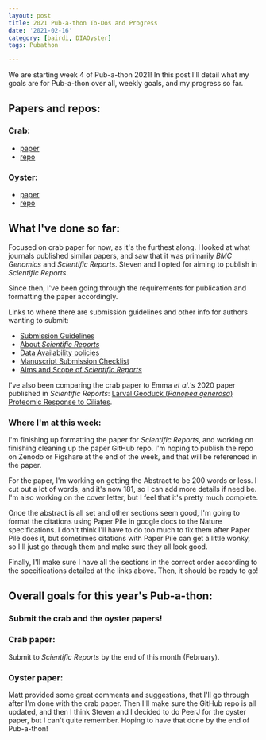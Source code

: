 ```yaml
---
layout: post     
title: 2021 Pub-a-thon To-Dos and Progress   
date: '2021-02-16'     
category: [bairdi, DIAOyster]       
tags: Pubathon

---
```

We are starting week 4 of Pub-a-thon 2021! In this post I'll detail what my goals are for Pub-a-thon over all, weekly goals, and my progress so far. 

## Papers and repos:
### Crab:     
- [paper](https://docs.google.com/document/d/1dKwKKFfLoBPAswzMlaJ7Fk5BKDAN6C4ldv-6xpWIr9s/edit#)    
- [repo](https://github.com/RobertsLab/paper-tanner-crab)     

### Oyster:      
- [paper](https://docs.google.com/document/d/1OaYNzlOJr5QibCYt8--GMNGvXlzHPR9_daCkNUVkj-U/edit)     
- [repo](https://github.com/grace-ac/paper-pacific.oyster-larvae)

## What I've done so far:
Focused on crab paper for now, as it's the furthest along. I looked at what journals published similar papers, and saw that it was primarily _BMC Genomics_ and _Scientific Reports_. Steven and I opted for aiming to publish in _Scientific Reports_. 

Since then, I've been going through the requirements for publication and formatting the paper accordingly. 

Links to where there are submission guidelines and other info for authors wanting to submit:     
- [Submission Guidelines](https://www.nature.com/srep/author-instructions/submission-guidelines)    
- [About *Scientific Reports*](https://www.nature.com/srep/about)      
- [Data Availability policies](https://www.nature.com/srep/journal-policies/editorial-policies#availability)   
- [Manuscript Submission Checklist](https://www.nature.com/documents/srep-checklist-for-initial-submissions.pdf)    
- [Aims and Scope of *Scientific Reports*](https://www.nature.com/srep/about/aims) 

I've also been comparing the crab paper to Emma *et al.'s* 2020 paper published in *Scientific Reports*: [Larval Geoduck (*Panopea generosa*) Proteomic Response to Ciliates](https://www.nature.com/articles/s41598-020-63218-x#Abs1). 

### Where I'm at this week: 
I'm finishing up formatting the paper for _Scientific Reports_, and working on finishing cleaning up the paper GitHub repo. I'm hoping to publish the repo on Zenodo or Figshare at the end of the week, and that will be referenced in the paper. 

For the paper, I'm working on getting the Abstract to be 200 words or less. I cut out a lot of words, and it's now 181, so I can add more details if need be. I'm also working on the cover letter, but I feel that it's pretty much complete. 

Once the abstract is all set and other sections seem good, I'm going to format the citations using Paper Pile in google docs to the Nature specifications. I don't think I'll have to do too much to fix them after Paper Pile does it, but sometimes citations with Paper Pile can get a little wonky, so I'll just go through them and make sure they all look good. 

Finally, I'll make sure I have all the sections in the correct order according to the specifications detailed at the links above. Then, it should be ready to go! 

## Overall goals for this year's Pub-a-thon:
### Submit the crab and the oyster papers! 

### Crab paper:
Submit to *Scientific Reports* by the end of this month (February). 

### Oyster paper:
Matt provided some great comments and suggestions, that I'll go through after I'm done with the crab paper. Then I'll make sure the GitHub repo is all updated, and then I think Steven and I decided to do PeerJ for the oyster paper, but I can't quite remember. Hoping to have that done by the end of Pub-a-thon! 




 
